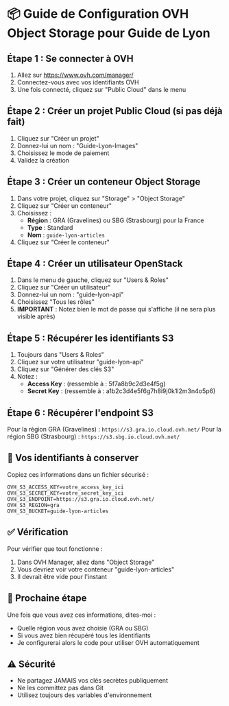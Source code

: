 # 📦 Guide de Configuration OVH Object Storage pour Guide de Lyon

## Étape 1 : Se connecter à OVH

1. Allez sur https://www.ovh.com/manager/
2. Connectez-vous avec vos identifiants OVH
3. Une fois connecté, cliquez sur "Public Cloud" dans le menu

## Étape 2 : Créer un projet Public Cloud (si pas déjà fait)

1. Cliquez sur "Créer un projet"
2. Donnez-lui un nom : "Guide-Lyon-Images"
3. Choisissez le mode de paiement
4. Validez la création

## Étape 3 : Créer un conteneur Object Storage

1. Dans votre projet, cliquez sur "Storage" > "Object Storage"
2. Cliquez sur "Créer un conteneur"
3. Choisissez :
   - **Région** : GRA (Gravelines) ou SBG (Strasbourg) pour la France
   - **Type** : Standard
   - **Nom** : `guide-lyon-articles`
4. Cliquez sur "Créer le conteneur"

## Étape 4 : Créer un utilisateur OpenStack

1. Dans le menu de gauche, cliquez sur "Users & Roles"
2. Cliquez sur "Créer un utilisateur"
3. Donnez-lui un nom : "guide-lyon-api"
4. Choisissez "Tous les rôles"
5. **IMPORTANT** : Notez bien le mot de passe qui s'affiche (il ne sera plus visible après)

## Étape 5 : Récupérer les identifiants S3

1. Toujours dans "Users & Roles"
2. Cliquez sur votre utilisateur "guide-lyon-api"
3. Cliquez sur "Générer des clés S3"
4. Notez :
   - **Access Key** : (ressemble à : 5f7a8b9c2d3e4f5g)
   - **Secret Key** : (ressemble à : a1b2c3d4e5f6g7h8i9j0k1l2m3n4o5p6)

## Étape 6 : Récupérer l'endpoint S3

Pour la région GRA (Gravelines) : `https://s3.gra.io.cloud.ovh.net/`
Pour la région SBG (Strasbourg) : `https://s3.sbg.io.cloud.ovh.net/`

## 📝 Vos identifiants à conserver

Copiez ces informations dans un fichier sécurisé :

```
OVH_S3_ACCESS_KEY=votre_access_key_ici
OVH_S3_SECRET_KEY=votre_secret_key_ici
OVH_S3_ENDPOINT=https://s3.gra.io.cloud.ovh.net/
OVH_S3_REGION=gra
OVH_S3_BUCKET=guide-lyon-articles
```

## ✅ Vérification

Pour vérifier que tout fonctionne :
1. Dans OVH Manager, allez dans "Object Storage"
2. Vous devriez voir votre conteneur "guide-lyon-articles"
3. Il devrait être vide pour l'instant

## 🎯 Prochaine étape

Une fois que vous avez ces informations, dites-moi :
- Quelle région vous avez choisie (GRA ou SBG)
- Si vous avez bien récupéré tous les identifiants
- Je configurerai alors le code pour utiliser OVH automatiquement

## ⚠️ Sécurité

- Ne partagez JAMAIS vos clés secrètes publiquement
- Ne les committez pas dans Git
- Utilisez toujours des variables d'environnement